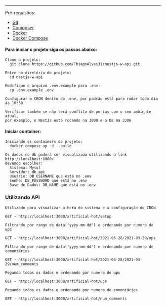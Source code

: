 ----
Pré-requisitos:
- [Git](https://git-scm.com/ "Git")
- [Composer](https://getcomposer.org/ "Composer")
- [Docker](https://docs.docker.com/get-started/ "Docker")
- [Docker Compose](https://docs.docker.com/compose/install/ "Docker Compose")

#### Para iniciar o projeto siga os passos abaixo:
```
Clone o projeto:
  git clone https://github.com/ThiagoAlves31/nestjs-w-api.git

Entre no diretório do projeto:
  cd nestjs-w-api
  
Modifique o arquivo .env.example para .env:
  cp .env.example .env

Configurar o CRON dentro do .env, por padrão está para rodar todo dia às 16:30

Verificar também se não terá conflito de portas com o seu ambiente atual,
por exemplo, o NestJs está rodando na 3000 e o DB na 3306
```
#### Iniciar container:

```
Iniciando os containers do projeto:
  docker-compose up -d --build
  
Os dados no db poderá ser visualizado utilizando o link http://localhost:8080/
devendo escolher:
  Sistema: Mysql
  Servidor: db_api
  Usuário: DB_USERNAME que está no .env
  Senha: DB_PASSWORD que está no .env
  Base de Dados: DB_NAME que está no .env
```
### Utilizando API
```
Utilizado para visualizar a hora do sistema e a configuração do CRON

GET - http://localhost:3000/artificial-hot/setup

Filtrando por range de data('yyyy-mm-dd') e ordenando por numero de ups

GET - http://localhost:3000/artificial-hot/2021-03-28/2021-03-29/ups
  
Filtrando por range de data('yyyy-mm-dd') e ordenando por numero de comentários

GET - http://localhost:3000/artificial-hot/2021-03-28/2021-03-29/num_comments 

Pegando todos os dados e ordenando por numero de ups

GET - http://localhost:3000/artificial-hot/ups
  
Pegando todos os dados e ordenando por numero de comentários

GET - http://localhost:3000/artificial-hot/num_comments
```
